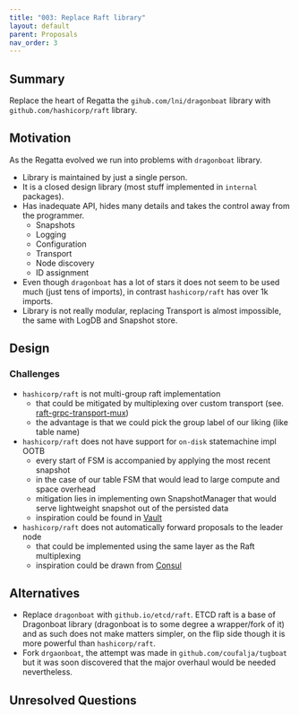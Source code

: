 ```yaml
---
title: "003: Replace Raft library"
layout: default
parent: Proposals
nav_order: 3
---
```


## Summary
Replace the heart of Regatta the `gihub.com/lni/dragonboat` library with `github.com/hashicorp/raft` library.

## Motivation
As the Regatta evolved we run into problems with `dragonboat` library.
* Library is maintained by just a single person.
* It is a closed design library (most stuff implemented in `internal` packages).
* Has inadequate API, hides many details and takes the control away from the programmer.
    * Snapshots
    * Logging
    * Configuration
    * Transport
    * Node discovery
    * ID assignment
* Even though `dragonboat` has a lot of stars it does not seem to be used much (just tens of imports), in contrast `hashicorp/raft` has over 1k imports.
* Library is not really modular, replacing Transport is almost impossible, the same with LogDB and Snapshot store.

## Design

### Challenges
* `hashicorp/raft` is not multi-group raft implementation
  * that could be mitigated by multiplexing over custom transport (see. [raft-grpc-transport-mux](https://github.com/coufalja/raft-grpc-transport-mux))
  * the advantage is that we could pick the group label of our liking (like table name)
* `hashicorp/raft` does not have support for `on-disk` statemachine impl OOTB
  * every start of FSM is accompanied by applying the most recent snapshot
  * in the case of our table FSM that would lead to large compute and space overhead
  * mitigation lies in implementing own SnapshotManager that would serve lightweight snapshot out of the persisted data
  * inspiration could be found in [Vault](https://github.com/hashicorp/vault/blob/main/physical/raft/snapshot.go)
* `hashicorp/raft` does not automatically forward proposals to the leader node
  * that could be implemented using the same layer as the Raft multiplexing
  * inspiration could be drawn from [Consul](https://github.com/hashicorp/consul/blob/main/internal/storage/raft/forwarding.go)

## Alternatives

* Replace `dragonboat` with `github.io/etcd/raft`. ETCD raft is a base of Dragonboat library (dragonboat is to some degree a wrapper/fork of it) and as such does not make matters simpler, 
on the flip side though it is more powerful than `hashicorp/raft`.
* Fork `drgaonboat`, the attempt was made in `github.com/coufalja/tugboat` but it was soon discovered that the major overhaul would be needed nevertheless.

## Unresolved Questions


